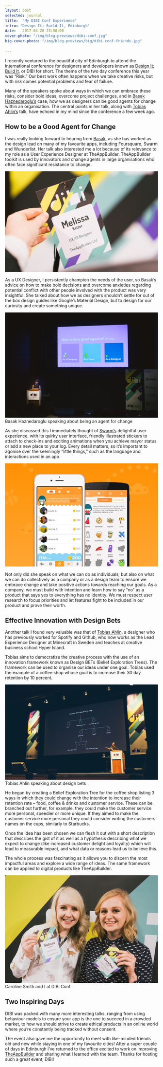 ```yaml
---
layout: post
selected: journal
title:  "My DIBI Conf Experience"
intro: "Design It; Build It, Edinburgh"
date:   2017-04-28 23:50:00
cover-photo: "/img/blog-previews/dibi-conf.jpg"
big-cover-photo: "/img/blog-previews/big/dibi-conf-friends.jpg"

---
```

I recently ventured to the beautiful city of Edinburgh to attend the international conference for designers and developers known as [Design It; Build It](http://www.dibiconference.com/), or DIBI for short. The theme of the two day conference this year was “Risk.” Our best work often happens when we take creative risks, but with risk comes potential problems and fear of failure.

Many of the speakers spoke about ways in which we can embrace these risks, consider bold ideas, overcome project challenges, and in [Basak Haznedaroglu’s](https://twitter.com/bashakalakha) case, how we as designers can be good agents for change within an organisation. The central points in her talk, along with [Tobias Ahlin’s](https://twitter.com/tobiasahlin) talk, have echoed in my mind since the conference a few week ago.

## How to be a Good Agent for Change

I was really looking forward to hearing from [Basak](https://twitter.com/bashakalakha), as she has worked as the design lead on many of my favourite apps, including Foursquare, Swarm and Wunderlist. Her talk also interested me a lot because of its relevance to my role as a User Experience Designer at TheAppBuilder. TheAppBuilder toolkit is used by innovators and change agents in large organisations who often face significant resistance to change.

<div class="article__image" >
  <img src="/img/blog/dibi-conf-lanyard.jpg" alt="Dibi Conf Lanyard" />
</div>

As a UX Designer, I persistently champion the needs of the user, so Basak’s advice on how to make bold decisions and overcome anxieties regarding potential conflict with other people involved with the product was very insightful. She talked about how we as designers shouldn’t settle for out of the box design guides like Google’s Material Design, but to design for our curiosity and create something unique.

<div class="article__image article__image--with-caption" >
  <img src="/img/blog/dibi-conf-basak.jpg" alt="Dibi Conf" />
  <span class="caption">Basak Haznedaroglu speaking about being an agent for change</span>
</div>

As she discussed this I immediately thought of [Swarm’s](https://www.swarmapp.com/) delightful user experience, with its quirky user interface, friendly illustrated stickers to attach to check-ins and exciting animations when you achieve mayor status or add a new place to your log. Every detail matters, so it’s important to agonise over the seemingly “little things,” such as the language and interactions used in an app.

<div class="article__image" >
  <img src="/img/blog/swarmapp.jpg" alt="Swarm App" />
</div>


Not only did she speak on what we can do as individuals, but also on what we can do collectively as a company or as a design team to ensure we embrace change and take positive actions towards reaching our goals. As a company, we must build with intention and learn how to say “no” as a product that says yes to everything has no identity. We must respect user research to focus priorities and let features fight to be included in our product and prove their worth.

## Effective Innovation with Design Bets

Another talk I found very valuable was that of [Tobias Ahlin]((https://twitter.com/tobiasahlin)), a designer who has previously worked for Spotify and Github, who now works as the Lead Experience Designer at Minecraft in Sweden and teaches at creative business school Hyper Island.

Tobias aims to democratize the creative process with the use of an innovation framework known as Design BETs (Belief Exploration Trees). The framework can be used to organise our ideas under one goal. Tobias used the example of a coffee shop whose goal is to increase their 30 day retention by 10 percent.

<div class="article__image article__image--with-caption" >
  <img src="/img/blog/dibi-conf-tobias.jpg" alt="Dibi Conf" />
  <span class="caption">Tobias Ahlin speaking about design bets</span>
</div>

He began by creating a Belief Exploration Tree for the coffee shop listing 3 ways in which they could change with the intention to increase their retention rate – food, coffee & drinks and customer service. These can be branched out further, for example, they could make the customer service more personal, speedier or more unique. If they aimed to make the customer service more personal they could consider writing the customers’ names on the cups, similarly to Starbucks.

Once the idea has been chosen we can flesh it out with a short description that describes the gist of it as well as a hypothesis describing what we expect to change (like increased customer delight and loyalty) which will lead to measurable impact, and what data or reasons lead us to believe this.

The whole process was fascinating as it allows you to discern the most impactful areas and explore a wide range of ideas. The same framework can be applied to digital products like TheAppBuilder.

<div class="article__image article__image--with-caption" >
  <img src="/img/blog/dibi-conf-friends.jpg" alt="Dibi Conf" />
  <span class="caption">Caroline Smith and I at DIBI Conf</span>
</div>


## Two Inspiring Days
DIBI was packed with many more interesting talks, ranging from using behaviour models to ensure your app is the one to succeed in a crowded market, to how we should strive to create ethical products in an online world where you’re constantly being tracked without consent.

The event also gave me the opportunity to meet with like-minded friends old and new while staying in one of my favourite cities! After a super couple of days in Edinburgh I’ve returned to the office excited to work on improving [TheAppBuilder](https://www.theappbuilder.com) and sharing what I learned with the team. Thanks for hosting such a great event, DIBI!
